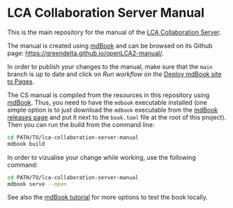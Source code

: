 # LCA Collaboration Server Manual

This is the main repository for the manual of the [LCA Collaboration Server](https://www.openlca.org/collaboration-server/).

The manual is created using [mdBook](https://rust-lang.github.io/mdBook/index.html) and can be browsed on its Github page: https://greendelta.github.io/openLCA2-manual/.

In order to publish your changes to the manual, make sure that the `main` branch is up to date and click on _Run workflow_ on the [Deploy mdBook site to Pages](https://github.com/GreenDelta/lca-collaboration-server-manual/actions/workflows/mdbook.yml).

The CS manual is compiled from the resources in this repository using [mdBook](https://github.com/rust-lang/mdBook). Thus, you need to have the `mdbook` executable installed (one simple option is to just download the `mdbook` executable from the [mdBook releases page](https://github.com/rust-lang/mdBook/releases) and put it next to the `book.toml` file at the root of this project). Then you can run the build from the command line:

```bash
cd PATH/TO/lca-collaboration-server-manual
mdbook build
```

In order to vizualise your change while working, use the following command:

```bash
cd PATH/TO/lca-collaboration-server-manual
mdbook serve --open
```

See also the [mdBook tutorial](https://rust-lang.github.io/mdBook/index.html) for more options to test the book locally.
